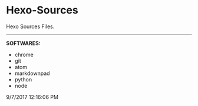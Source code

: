 # Hexo-Sources

Hexo Sources Files.

----------

**SOFTWARES:**

- chrome
- git
- atom
- markdownpad
- python
- node

9/7/2017 12:16:06 PM 